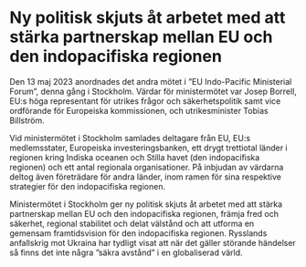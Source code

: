 # Ny politisk skjuts åt arbetet med att stärka partnerskap mellan EU och den indopacifiska regionen

Den 13 maj 2023 anordnades det andra mötet i ”EU Indo-Pacific Ministerial Forum”, denna gång i Stockholm. Värdar för ministermötet var Josep Borrell, EU:s höga representant för utrikes frågor och säkerhetspolitik samt vice ordförande för Europeiska kommissionen, och utrikesminister Tobias Billström.

Vid ministermötet i Stockholm samlades deltagare från EU, EU:s medlemsstater, Europeiska investeringsbanken, ett drygt trettiotal länder i regionen kring Indiska oceanen och Stilla havet (den indopacifiska regionen) och ett antal regionala organisationer. På inbjudan av värdarna deltog även företrädare för andra länder, inom ramen för sina respektive strategier för den indopacifiska regionen.

Ministermötet i Stockholm ger ny politisk skjuts åt arbetet med att stärka partnerskap mellan EU och den indopacifiska regionen, främja fred och säkerhet, regional stabilitet och delat välstånd och att utforma en gemensam framtidsvision för den indopacifiska regionen. Rysslands anfallskrig mot Ukraina har tydligt visat att när det gäller störande händelser så finns det inte några ”säkra avstånd” i en globaliserad värld.
